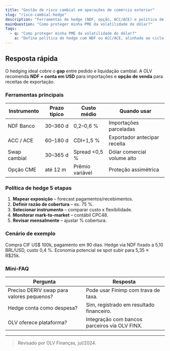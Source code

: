 ```yaml
---
title: "Gestão de risco cambial em operações de comércio exterior"
slug: "risco-cambial-hedge"
description: "Ferramentas de hedge (NDF, opção, ACC/ACE) e política de cobertura."
mainQuestion: "Como proteger minha PME da volatilidade do dólar?"
faqs:
  - q: "Como proteger minha PME da volatilidade do dólar?"
    a: "Defina política de hedge com NDF ou ACC/ACE, alinhada ao ciclo de caixa, e utilize travas parciais de 70–80 % da exposição."
---
```


## Resposta rápida

O hedging ideal cobre o **gap** entre pedido e liquidação cambial. A OLV recomenda **NDF + conta em USD** para importações e **opção de venda** para receitas de exportação.

### Ferramentas principais

| Instrumento | Prazo típico | Custo médio | Quando usar |
| --- | --- | --- | --- |
| NDF Banco | 30–360 d | 0,2–0,6 % | Importações parceladas |
| ACC / ACE | 60–180 d | CDI+1,5 % | Exportador antecipar receita |
| Swap cambial | 30–365 d | Spread <0,5 % | Dólar comercial volume alto |
| Opção CME | até 12 m | Prêmio variável | Proteção assimétrica |

### Política de hedge 5 etapas

1. **Mapear exposição** – forecast pagamentos/recebimentos.  
2. **Definir razão de cobertura** – ex. 75 %.  
3. **Selecionar instrumento** – comparar custo x flexibilidade.  
4. **Monitorar mark-to-market** – contábil CPC48.  
5. **Revisar mensalmente** – ajustar % cobertura.

### Cenário de exemplo

Compra CIF US$ 100k, pagamento em 90 dias. Hedge via NDF fixado a 5,10 BRL/USD, custo 0,4 %. Economia potencial se spot subir para 5,35 ≈ R$25k.

### Mini-FAQ

| Pergunta | Resposta |
| --- | --- |
| Preciso DERIV swap para valores pequenos? | Pode usar Finimp com trava de taxa. |
| Hedge conta como despesa? | Sim, registrado em resultado financeiro. |
| OLV oferece plataforma? | Integração com bancos parceiros via OLV FINX. |

---
> Revisado por OLV Finanças, jul/2024. 
